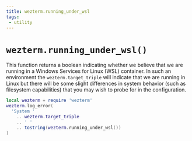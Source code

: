 ```yaml
---
title: wezterm.running_under_wsl
tags:
 - utility
---
```

# `wezterm.running_under_wsl()`

This function returns a boolean indicating whether we believe that we are
running in a Windows Services for Linux (WSL) container.  In such an
environment the `wezterm.target_triple` will indicate that we are running in
Linux but there will be some slight differences in system behavior (such as
filesystem capabilities) that you may wish to probe for in the configuration.

```lua
local wezterm = require 'wezterm'
wezterm.log_error(
  'System '
    .. wezterm.target_triple
    .. ' '
    .. tostring(wezterm.running_under_wsl())
)
```


